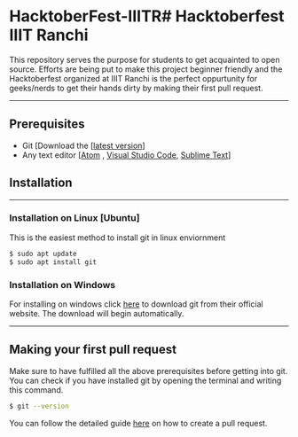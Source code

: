 # HacktoberFest-IIITR# Hacktoberfest IIIT Ranchi
This repository serves the purpose for students to get acquainted to open source. Efforts are being put to make this project beginner friendly and the Hacktoberfest organized at IIIT Ranchi is the perfect oppurtunity for geeks/nerds to get their hands dirty by making their first pull request.

--------------------------------------------
## Prerequisites
* Git [Download the [[latest version](https://git-scm.com/download/win)]
* Any text editor [[Atom](https://atom.io/download/windows_x64) , [Visual Studio Code](https://code.visualstudio.com/docs/?dv=win64user), [Sublime Text](https://download.sublimetext.com/Sublime%20Text%20Build%203211%20x64%20Setup.exe)]

## Installation
--------------------------------------------

### Installation on Linux [Ubuntu]
This is the easiest method to install git in linux enviornment
```bash
$ sudo apt update
$ sudo apt install git
```

### Installation on Windows
For installing on windows click [here](https://git-scm.com/download/win "latest version of git") to download git from their official website.
The download will begin automatically.

---------------------------------------------

## Making your first pull request
Make sure to have fulfilled all the above prerequisites before getting into git.
You can check if you have installed git by opening the terminal and writing this command.
```bash
$ git --version
```
You can follow the detailed guide [here](https://www.digitalocean.com/community/tutorials/how-to-create-a-pull-request-on-github) on how to create a pull request.
